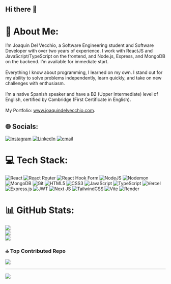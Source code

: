 ## Hi there 👋

# 💫 About Me:
I’m Joaquin Del Vecchio, a Software Engineering student and Software Developer with over two years of experience. I work with ReactJS and JavaScript/TypeScript on the frontend, and Node.js, Express, and MongoDB on the backend. I’m available for immediate start.<br><br>Everything I know about programming, I learned on my own. I stand out for my ability to solve problems independently, learn quickly, and take on new challenges with enthusiasm.<br><br>I’m a native Spanish speaker and have a B2 (Upper Intermediate) level of English, certified by Cambridge (First Certificate in English).<br><br>My Portfolio: www.joaquindelvecchio.com.


## 🌐 Socials:
[![Instagram](https://img.shields.io/badge/Instagram-%23E4405F.svg?logo=Instagram&logoColor=white)](https://instagram.com/joaquindelvecchio) [![LinkedIn](https://img.shields.io/badge/LinkedIn-%230077B5.svg?logo=linkedin&logoColor=white)](https://linkedin.com/in/joaquindelvecchio) [![email](https://img.shields.io/badge/Email-D14836?logo=gmail&logoColor=white)](mailto:joaquin.del.vecchio@hotmail.com) 

# 💻 Tech Stack:
![React](https://img.shields.io/badge/react-%2320232a.svg?style=for-the-badge&logo=react&logoColor=%2361DAFB) ![React Router](https://img.shields.io/badge/React_Router-CA4245?style=for-the-badge&logo=react-router&logoColor=white) ![React Hook Form](https://img.shields.io/badge/React%20Hook%20Form-%23EC5990.svg?style=for-the-badge&logo=reacthookform&logoColor=white) ![NodeJS](https://img.shields.io/badge/node.js-6DA55F?style=for-the-badge&logo=node.js&logoColor=white) ![Nodemon](https://img.shields.io/badge/NODEMON-%23323330.svg?style=for-the-badge&logo=nodemon&logoColor=%BBDEAD) ![MongoDB](https://img.shields.io/badge/MongoDB-%234ea94b.svg?style=for-the-badge&logo=mongodb&logoColor=white) ![Git](https://img.shields.io/badge/git-%23F05033.svg?style=for-the-badge&logo=git&logoColor=white) ![HTML5](https://img.shields.io/badge/html5-%23E34F26.svg?style=for-the-badge&logo=html5&logoColor=white) ![CSS3](https://img.shields.io/badge/css3-%231572B6.svg?style=for-the-badge&logo=css3&logoColor=white) ![JavaScript](https://img.shields.io/badge/javascript-%23323330.svg?style=for-the-badge&logo=javascript&logoColor=%23F7DF1E) ![TypeScript](https://img.shields.io/badge/typescript-%23007ACC.svg?style=for-the-badge&logo=typescript&logoColor=white) ![Vercel](https://img.shields.io/badge/vercel-%23000000.svg?style=for-the-badge&logo=vercel&logoColor=white) ![Express.js](https://img.shields.io/badge/express.js-%23404d59.svg?style=for-the-badge&logo=express&logoColor=%2361DAFB) ![JWT](https://img.shields.io/badge/JWT-black?style=for-the-badge&logo=JSON%20web%20tokens) ![Next JS](https://img.shields.io/badge/Next-black?style=for-the-badge&logo=next.js&logoColor=white) ![TailwindCSS](https://img.shields.io/badge/tailwindcss-%2338B2AC.svg?style=for-the-badge&logo=tailwind-css&logoColor=white) ![Vite](https://img.shields.io/badge/vite-%23646CFF.svg?style=for-the-badge&logo=vite&logoColor=white) ![Render](https://img.shields.io/badge/Render-%46E3B7.svg?style=for-the-badge&logo=render&logoColor=white)
# 📊 GitHub Stats:
![](https://github-readme-stats.vercel.app/api?username=JoaDelVecchio&theme=dark&hide_border=false&include_all_commits=false&count_private=false)<br/>
![](https://github-readme-streak-stats.herokuapp.com/?user=JoaDelVecchio&theme=dark&hide_border=false)<br/>
![](https://github-readme-stats.vercel.app/api/top-langs/?username=JoaDelVecchio&theme=dark&hide_border=false&include_all_commits=false&count_private=false&layout=compact)

### 🔝 Top Contributed Repo
![](https://github-contributor-stats.vercel.app/api?username=JoaDelVecchio&limit=5&theme=dark&combine_all_yearly_contributions=true)

---
[![](https://visitcount.itsvg.in/api?id=JoaDelVecchio&icon=0&color=0)](https://visitcount.itsvg.in)

<!-- Proudly created with GPRM ( https://gprm.itsvg.in ) -->

